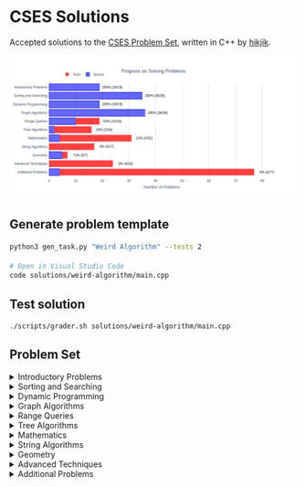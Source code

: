 # CSES Solutions

Accepted solutions to the [CSES Problem Set](https://cses.fi/problemset/), written in C++ by [hikjik](https://cses.fi/problemset/user/147386/).

<img title="Progress" alt="Progress" src="res/progress.webp">

## Generate problem template

```bash
python3 gen_task.py "Weird Algorithm" --tests 2

# Open in Visual Studio Code
code solutions/weird-algorithm/main.cpp
```

## Test solution

```bash
./scripts/grader.sh solutions/weird-algorithm/main.cpp
```

## Problem Set

<details>
<summary>Introductory Problems</summary>

### Introductory Problems

| №   | Name                                                          | Solution                                         |Tags|
| --- | ------------------------------------------------------------- | ------------------------------------------------ |-|
|  1. | [Weird Algorithm](https://cses.fi/problemset/task/1068)       | [C++](/solutions/weird-algorithm/main.cpp)       ||
|  2. | [Missing Number](https://cses.fi/problemset/task/1083)        | [C++](/solutions/missing-number/main.cpp)        ||
|  3. | [Repetitions](https://cses.fi/problemset/task/1069)           | [C++](/solutions/repetitions/main.cpp)           ||
|  4. | [Increasing Array](https://cses.fi/problemset/task/1094)      | [C++](/solutions/increasing-array/main.cpp)      ||
|  5. | [Permutations](https://cses.fi/problemset/task/1070)          | [C++](/solutions/permutations/main.cpp)          ||
|  6. | [Number Spiral](https://cses.fi/problemset/task/1071)         | [C++](/solutions/number-spiral/main.cpp)         ||
|  7. | [Two Knights](https://cses.fi/problemset/task/1072)           | [C++](/solutions/two-knights/main.cpp)           ||
|  8. | [Two Sets](https://cses.fi/problemset/task/1092)              | [C++](/solutions/two-sets/main.cpp)              ||
|  9. | [Bit Strings](https://cses.fi/problemset/task/1617)           | [C++](/solutions/bit-strings/main.cpp)           ||
| 10. | [Trailing Zeros](https://cses.fi/problemset/task/1618)        | [C++](/solutions/trailing-zeros/main.cpp)        ||
| 11. | [Coin Piles](https://cses.fi/problemset/task/1754)            | [C++](/solutions/coin-piles/main.cpp)            ||
| 12. | [Palindrome Reorder](https://cses.fi/problemset/task/1755)    | [C++](/solutions/palindrome-reorder/main.cpp)    ||
| 13. | [Gray Code](https://cses.fi/problemset/task/2205)             | [C++](/solutions/gray-code/main.cpp)             ||
| 14. | [Tower of Hanoi](https://cses.fi/problemset/task/2165)        | [C++](/solutions/tower-of-hanoi/main.cpp)        ||
| 15. | [Creating Strings](https://cses.fi/problemset/task/1622)      | [C++](/solutions/creating-strings/main.cpp)      ||
| 16. | [Apple Division](https://cses.fi/problemset/task/1623)        | [C++](/solutions/apple-division/main.cpp)        ||
| 17. | [Chessboard and Queens](https://cses.fi/problemset/task/1624) | [C++](/solutions/chessboard-and-queens/main.cpp) ||
| 18. | [Digit Queries](https://cses.fi/problemset/task/2431)         | [C++](/solutions/digit-queries/main.cpp)         ||
| 19. | [Grid Paths](https://cses.fi/problemset/task/1625)            | [C++](/solutions/grid-paths/main.cpp)            ||

</details>

<details>
<summary>Sorting and Searching</summary>

### Sorting and Searching

| №   | Name                                                             | Solution                                            |Tags|
| --- | ---------------------------------------------------------------- | --------------------------------------------------- |-|
| 20. | [Distinct Numbers](https://cses.fi/problemset/task/1621)         | [C++](/solutions/distinct-numbers/main.cpp)         ||
| 21. | [Apartments](https://cses.fi/problemset/task/1084)               | [C++](/solutions/apartments/main.cpp)               ||
| 22. | [Ferris Wheel](https://cses.fi/problemset/task/1090)             | [C++](/solutions/ferris-wheel/main.cpp)             ||
| 23. | [Concert Tickets](https://cses.fi/problemset/task/1091)          | [C++](/solutions/concert-tickets/main.cpp)          ||
| 24. | [Restaurant Customers](https://cses.fi/problemset/task/1619)     | [C++](/solutions/restaurant-customers/main.cpp)     ||
| 25. | [Movie Festival](https://cses.fi/problemset/task/1629)           | [C++](/solutions/movie-festival/main.cpp)           ||
| 26. | [Sum of Two Values](https://cses.fi/problemset/task/1640)        | [C++](/solutions/sum-of-two-values/main.cpp)        ||
| 27. | [Maximum Subarray Sum](https://cses.fi/problemset/task/1643)     | [C++](/solutions/maximum-subarray-sum/main.cpp)     ||
| 28. | [Stick Lengths](https://cses.fi/problemset/task/1074)            | [C++](/solutions/stick-lengths/main.cpp)            ||
| 29. | [Missing Coin Sum](https://cses.fi/problemset/task/2183)         | [C++](/solutions/missing-coin-sum/main.cpp)         ||
| 30. | [Collecting Numbers](https://cses.fi/problemset/task/2216)       | [C++](/solutions/collecting-numbers/main.cpp)       ||
| 31. | [Collecting Numbers II](https://cses.fi/problemset/task/2217)    | [C++](/solutions/collecting-numbers-ii/main.cpp)    ||
| 32. | [Playlist](https://cses.fi/problemset/task/1141)                 | [C++](/solutions/playlist/main.cpp)                 ||
| 33. | [Towers](https://cses.fi/problemset/task/1073)                   | [C++](/solutions/towers/main.cpp)                   ||
| 34. | [Traffic Lights](https://cses.fi/problemset/task/1163)           | [C++](/solutions/traffic-lights/main.cpp)           ||
| 35. | [Josephus Problem I](https://cses.fi/problemset/task/2162)       | [C++](/solutions/josephus-problem-i/main.cpp)       ||
| 36. | [Josephus Problem II](https://cses.fi/problemset/task/2163)      | [C++](/solutions/josephus-problem-ii/main.cpp)      ||
| 37. | [Nested Ranges Check](https://cses.fi/problemset/task/2168)      | [C++](/solutions/nested-ranges-check/main.cpp)      ||
| 38. | [Nested Ranges Count](https://cses.fi/problemset/task/2169)      | [C++](/solutions/nested-ranges-count/main.cpp)      ||
| 39. | [Room Allocation](https://cses.fi/problemset/task/1164)          | [C++](/solutions/room-allocation/main.cpp)          ||
| 40. | [Factory Machines](https://cses.fi/problemset/task/1620)         | [C++](/solutions/factory-machines/main.cpp)         ||
| 41. | [Tasks and Deadlines](https://cses.fi/problemset/task/1630)      | [C++](/solutions/tasks-and-deadlines/main.cpp)      ||
| 42. | [Reading Books](https://cses.fi/problemset/task/1631)            | [C++](/solutions/reading-books/main.cpp)            ||
| 43. | [Sum of Three Values](https://cses.fi/problemset/task/1641)      | [C++](/solutions/sum-of-three-values/main.cpp)      ||
| 44. | [Sum of Four Values](https://cses.fi/problemset/task/1642)       | [C++](/solutions/sum-of-four-values/main.cpp)       ||
| 45. | [Nearest Smaller Values](https://cses.fi/problemset/task/1645)   | [C++](/solutions/nearest-smaller-values/main.cpp)   ||
| 46. | [Subarray Sums I](https://cses.fi/problemset/task/1660)          | [C++](/solutions/subarray-sums-i/main.cpp)          ||
| 47. | [Subarray Sums II](https://cses.fi/problemset/task/1661)         | [C++](/solutions/subarray-sums-ii/main.cpp)         ||
| 48. | [Subarray Divisibility](https://cses.fi/problemset/task/1662)    | [C++](/solutions/subarray-divisibility/main.cpp)    ||
| 49. | [Subarray Distinct Values](https://cses.fi/problemset/task/2428) | [C++](/solutions/subarray-distinct-values/main.cpp) ||
| 50. | [Array Division](https://cses.fi/problemset/task/1085)           | [C++](/solutions/array-division/main.cpp)           ||
| 51. | [Sliding Median](https://cses.fi/problemset/task/1076)           | [C++](/solutions/sliding-median/main.cpp)           ||
| 52. | [Sliding Cost](https://cses.fi/problemset/task/1077)             | [C++](/solutions/sliding-cost/main.cpp)             ||
| 53. | [Movie Festival II](https://cses.fi/problemset/task/1632)        | [C++](/solutions/movie-festival-ii/main.cpp)        ||
| 54. | [Maximum Subarray Sum II](https://cses.fi/problemset/task/1644)  | [C++](/solutions/maximum-subarray-sum-ii/main.cpp)  ||

</details>

<details>
<summary>Dynamic Programming</summary>

### Dynamic Programming

| №   | Name                                                           | Solution                                          |Tags|
| --- | -------------------------------------------------------------- | ------------------------------------------------- |-|
| 55. | [Dice Combinations](https://cses.fi/problemset/task/1633/)     | [C++](/solutions/dice-combinations/main.cpp)      ||
| 56. | [Minimizing Coins](https://cses.fi/problemset/task/1634)       | [C++](/solutions/minimizing-coins/main.cpp)       ||
| 57. | [Coin Combinations I](https://cses.fi/problemset/task/1635)    | [C++](/solutions/coin-combinations-i/main.cpp)    ||
| 58. | [Coin Combinations II](https://cses.fi/problemset/task/1636)   | [C++](/solutions/coin-combinations-ii/main.cpp)   ||
| 59. | [Removing Digits](https://cses.fi/problemset/task/1637)        | [C++](/solutions/removing-digits/main.cpp)        ||
| 60. | [Grid Paths](https://cses.fi/problemset/task/1638)             | [C++](/solutions/grid-paths-ii/main.cpp)          ||
| 61. | [Book Shop](https://cses.fi/problemset/task/1158)              | [C++](/solutions/book-shop/main.cpp)              ||
| 62. | [Array Description](https://cses.fi/problemset/task/1746)      | [C++](/solutions/array-description/main.cpp)      ||
| 63. | [Counting Towers](https://cses.fi/problemset/task/2413)        | [C++](/solutions/counting-towers/main.cpp)        ||
| 64. | [Edit Distance](https://cses.fi/problemset/task/1639)          | [C++](/solutions/edit-distance/main.cpp)          ||
| 65. | [Rectangle Cutting](https://cses.fi/problemset/task/1744)      | [C++](/solutions/rectangle-cutting/main.cpp)      ||
| 66. | [Money Sums](https://cses.fi/problemset/task/1745)             | [C++](/solutions/money-sums/main.cpp)             ||
| 67. | [Removal Game](https://cses.fi/problemset/task/1097)           | [C++](/solutions/removal-game/main.cpp)           ||
| 68. | [Two Sets II](https://cses.fi/problemset/task/1093)            | [C++](/solutions/two-sets-ii/main.cpp)            ||
| 69. | [Increasing Subsequence](https://cses.fi/problemset/task/1145) | [C++](/solutions/increasing-subsequence/main.cpp) ||
| 70. | [Projects](https://cses.fi/problemset/task/1140)               | [C++](/solutions/projects/main.cpp)               ||
| 71. | [Elevator Rides](https://cses.fi/problemset/task/1653)         | [C++](/solutions/elevator-rides/main.cpp)         ||
| 72. | [Counting Tilings](https://cses.fi/problemset/task/2181)       | [C++](/solutions/counting-tilings/main.cpp)       ||
| 73. | [Counting Numbers](https://cses.fi/problemset/task/2220)       | [C++](/solutions/counting-numbers/main.cpp)       ||

</details>

<details>
<summary>Graph Algorithms</summary>

### Graph Algorithms

| №    | Name                                                          | Solution                                        | Tags                                                                                     |
| ---- | ------------------------------------------------------------- | ----------------------------------------------- | :--------------------------------------------------------------------------------------- |
|  74. | [Counting Rooms](https://cses.fi/problemset/task/1192/)       | [C++](/solutions/counting-rooms/main.cpp)       | DFS on a Grid<br/>Flood Fill<br/>Count Connected Components                              |
|  75. | [Labyrinth](https://cses.fi/problemset/task/1193/)            | [C++](/solutions/labyrinth/main.cpp)            | BFS on a Grid<br/>Shortest Path (by number of edges)                                     |
|  76. | [Building Roads](https://cses.fi/problemset/task/1666/)       | [C++](/solutions/building-roads/main.cpp)       | DFS for Undirected Graph<br/>Min Number of Edges to Connect Graph                        |
|  77. | [Message Route](https://cses.fi/problemset/task/1667/)        | [C++](/solutions/message-route/main.cpp)        | BFS for Undirected Graph<br/>Shortest Path (by number of edges)                          |
|  78. | [Building Teams](https://cses.fi/problemset/task/1668/)       | [C++](/solutions/building-teams/main.cpp)       | BFS for Undirected Graph<br/>Bipartite graph                                             |
|  79. | [Round Trip](https://cses.fi/problemset/task/1669/)           | [C++](/solutions/round-trip/main.cpp)           | DFS for Undirected Graph<br/>Cycle Retrieval                                             |
|  80. | [Monsters](https://cses.fi/problemset/task/1194/)             | [C++](/solutions/monsters/main.cpp)             | Multi Source BFS on a Grid                                                               |
|  81. | [Shortest Routes I](https://cses.fi/problemset/task/1671/)    | [C++](/solutions/shortest-routes-i/main.cpp)    | Shortest Paths in a Directed Graph<br/>Dijkstra’s Algorithm                              |
|  82. | [Shortest Routes II](https://cses.fi/problemset/task/1672/)   | [C++](/solutions/shortest-routes-ii/main.cpp)   | All-Pairs Shortest Paths in an Undirected Graph<br/>Floyd Warshall Algorithm             |
|  83. | [High Score](https://cses.fi/problemset/task/1673/)           | [C++](/solutions/high-score/main.cpp)           | Shortest Paths in a Directed Graph<br/>Negative weight edges</br> Bellman Ford Algorithm |
|  84. | [Flight Discount](https://cses.fi/problemset/task/1195/)      | [C++](/solutions/flight-discount/main.cpp)      | Shortest Paths in a Directed Graph<br/>Modified Dijkstra’s Algorithm                     |
|  85. | [Cycle Finding](https://cses.fi/problemset/task/1197/)        | [C++](/solutions/cycle-finding/main.cpp)        | Retrieve Negative Cycle in a Directed Graph<br/>Bellman-Ford Algorithm                   |
|  86. | [Flight Routes](https://cses.fi/problemset/task/1196/)        | [C++](/solutions/flight-routes/main.cpp)        | K-Shortest Paths in a Directed Graph<br/>Modified Dijkstra’s Algorithm                   |
|  87. | [Round Trip II](https://cses.fi/problemset/task/1678/)        | [C++](/solutions/round-trip-ii/main.cpp)        | DFS for Directed Graph<br/>Cycle Retrieval                                               |
|  88. | [Course Schedule](https://cses.fi/problemset/task/1679/)      | [C++](/solutions/course-schedule/main.cpp)      | Topological Sort<br/>Kahn's Algorithm                                                    |
|  89. | [Longest Flight Route](https://cses.fi/problemset/task/1680/) | [C++](/solutions/longest-flight-route/main.cpp) | Topological Sort<br/>Kahn's Algorithm<br/>Dynamic Programming                            |
|  90. | [Game Routes](https://cses.fi/problemset/task/1681/)          | [C++](/solutions/game-routes/main.cpp)          | Topological Sort<br/>Kahn's Algorithm<br/>Dynamic programming                            |
|  91. | [Investigation](https://cses.fi/problemset/task/1202/)        | [C++](/solutions/investigation/main.cpp)        | Shortest Paths in a Directed Graph<br/>Modified Dijkstra’s Algorithm                     |
|  92. | [Planets Queries I](https://cses.fi/problemset/task/1750/)    | [C++](/solutions/planets-queries-i/main.cpp)    | Functional Graph                                                                         |
|  93. | [Planets Queries II](https://cses.fi/problemset/task/1160/)   | [C++](/solutions/planets-queries-ii/main.cpp)   | Functional Graph<br/>DFS for Directed Graph                                              |
|  94. | [Planets Cycles](https://cses.fi/problemset/task/1751/)       | [C++](/solutions/planets-cycles/main.cpp)       | Functional Graph<br/>DFS for Directed Graph                                              |
|  95. | [Road Reparation](https://cses.fi/problemset/task/1675/)      | [C++](/solutions/road-reparation/main.cpp)      | Disjoint Sets Union                                                                      |
|  96. | [Road Construction](https://cses.fi/problemset/task/1676/)    | [C++](/solutions/road-construction/main.cpp)    | Disjoint Sets Union                                                                      |
|  97. | [Flight Routes Check](https://cses.fi/problemset/task/1682/)  | [C++](/solutions/flight-routes-check/main.cpp)  | DFS for Directed Graph<br/>Check if a Graph is Strongly Connected                        |
|  98. | [Planets and Kingdoms](https://cses.fi/problemset/task/1683/) | [C++](/solutions/planets-and-kingdoms/main.cpp) | Strongly Connected Component<br/>Kosaraju's algorithm                                    |
|  99. | [Giant Pizza](https://cses.fi/problemset/task/1684/)          | [C++](/solutions/giant-pizza/main.cpp)          | 2SAT<br/>Strongly Connected Component<br/>Kosaraju's algorithm<br/>Topological Sort      |
| 100. | [Coin Collector](https://cses.fi/problemset/task/1686/)       | [C++](/solutions/coin-collector/main.cpp)       | Strongly Connected Component<br/>Kosaraju's algorithm<br/>Condensation graph             |
| 101. | [Mail Delivery](https://cses.fi/problemset/task/1691/)        | [C++](/solutions/mail-delivery/main.cpp)        | Eulerian Circuit                                                                         |
| 102. | [De Bruijn Sequence](https://cses.fi/problemset/task/1692/)   | [C++](/solutions/de-bruijn-sequence/main.cpp)   | Eulerian Circuit<br/>Bit Manipulation                                                    |
| 103. | [Teleporters Path](https://cses.fi/problemset/task/1693/)     | [C++](/solutions/teleporters-path/main.cpp)     | Eulerian Path                                                                            |
| 104. | [Hamiltonian Flights](https://cses.fi/problemset/task/1690/)  | [C++](/solutions/hamiltonian-flights/main.cpp)  | Hamiltonian Path<br/>Bitmasking and Dynamic Programming                                  |
| 105. | [Knight's Tour](https://cses.fi/problemset/task/1689/)        | [C++](/solutions/knights-tour/main.cpp)         | Hamiltonian Path<br/>Backtracking with Warnsdorff's heuristic                            |
| 106. | [Download Speed](https://cses.fi/problemset/task/1694/)       | [C++](/solutions/download-speed/main.cpp)       | Max Flow</br>Dinic's Algorithm                                                      |
| 107. | [Police Chase](https://cses.fi/problemset/task/1695/)         | [C++](/solutions/police-chase/main.cpp)         | Max Flow</br>Minimum Cut</br>Edmonds Karp Algorithm                                      |
| 108. | [School Dance](https://cses.fi/problemset/task/1696/)         | [C++](/solutions/school-dance/main.cpp)         | Max Flow</br>Bipartite Matching</br>Edmonds Karp Algorithm                               |
| 109. | [Distinct Routes](https://cses.fi/problemset/task/1711/)      | [C++](/solutions/distinct-routes/main.cpp)      | Max Flow</br>Edge Disjoint Paths</br>Edmonds Karp Algorithm                              |

</details>

<details>
<summary>Range Queries</summary>

### Range Queries

| №    | Name                                                                  | Solution                                                 | Tags          |
| ---- | --------------------------------------------------------------------- | -------------------------------------------------------- | :------------ |
| 110. | [Static Range Sum Queries](https://cses.fi/problemset/task/1646)      | [C++](/solutions/static-range-sum-queries/main.cpp)      | Prefix Sum    |
| 111. | [Static Range Minimum Queries](https://cses.fi/problemset/task/1647)  | [C++](/solutions/static-range-minimum-queries/main.cpp)  | Sparse Table  |
| 112. | [Dynamic Range Sum Queries](https://cses.fi/problemset/task/1648)     | [C++](/solutions/dynamic-range-sum-queries/main.cpp)     | Fenwick Tree  |
| 113. | [Dynamic Range Minimum Queries](https://cses.fi/problemset/task/1649) | [C++](/solutions/dynamic-range-minimum-queries/main.cpp) | Segment Tree  |
| 114. | [Range Xor Queries](https://cses.fi/problemset/task/1650)             | [C++](/solutions/range-xor-queries/main.cpp)             | Prefix Sum    |
| 115. | [Range Update Queries](https://cses.fi/problemset/task/1651)          | [C++](/solutions/range-update-queries/main.cpp)          | Segment Tree  |
| 116. | [Forest Queries](https://cses.fi/problemset/task/1652)                | [C++](/solutions/forest-queries/main.cpp)                | Prefix Sum 2D |
| 117. | [Hotel Queries](https://cses.fi/problemset/task/1143)                 | [C++](/solutions/hotel-queries/main.cpp)                 | Segment Tree  |
| 118. | [List Removals](https://cses.fi/problemset/task/1749)                 | [C++](/solutions/list-removals/main.cpp)                 | Ordered Set   |
| 119. | [Salary Queries](https://cses.fi/problemset/task/1144)                | [C++](/solutions/salary-queries/main.cpp)                | Ordered Set   |
| 120. | [Prefix Sum Queries](https://cses.fi/problemset/task/2166)            | ||
| 121. | [Pizzeria Queries](https://cses.fi/problemset/task/2206)              | ||
| 122. | [Subarray Sum Queries](https://cses.fi/problemset/task/1190)          | ||
| 123. | [Distinct Values Queries](https://cses.fi/problemset/task/1734)       | ||
| 124. | [Increasing Array Queries](https://cses.fi/problemset/task/2416)      | ||
| 125. | [Forest Queries II](https://cses.fi/problemset/task/1739)             | ||
| 126. | [Range Updates and Sums](https://cses.fi/problemset/task/1735)        | ||
| 127. | [Polynomial Queries](https://cses.fi/problemset/task/1736)            | ||
| 128. | [Range Queries and Copies](https://cses.fi/problemset/task/1737)      | ||

</details>

<details>
<summary>Tree Algorithms</summary>

### Tree Algorithms

| №    | Name                                                          | Solution                                 | Tags                        |
| ---- | ------------------------------------------------------------- | ---------------------------------------- | --------------------------- |
| 129. | [Subordinates](https://cses.fi/problemset/task/1674)          | [C++](/solutions/subordinates/main.cpp)  | DFS<br/>Dynamic Programming |
| 130. | [Tree Matching](https://cses.fi/problemset/task/1130)         | [C++](/solutions/tree-matching/main.cpp) | DFS<br/>Greedy              |
| 131. | [Tree Diameter](https://cses.fi/problemset/task/1131)         |||
| 132. | [Tree Distances I](https://cses.fi/problemset/task/1132)      |||
| 133. | [Tree Distances II](https://cses.fi/problemset/task/1133)     |||
| 134. | [Company Queries I](https://cses.fi/problemset/task/1687)     |||
| 135. | [Company Queries II](https://cses.fi/problemset/task/1688)    |||
| 136. | [Distance Queries](https://cses.fi/problemset/task/1135)      |||
| 137. | [Counting Paths](https://cses.fi/problemset/task/1136)        |||
| 138. | [Subtree Queries](https://cses.fi/problemset/task/1137)       |||
| 139. | [Path Queries](https://cses.fi/problemset/task/1138)          |||
| 140. | [Path Queries II](https://cses.fi/problemset/task/2134)       |||
| 141. | [Distinct Colors](https://cses.fi/problemset/task/1139)       |||
| 142. | [Finding a Centroid](https://cses.fi/problemset/task/2079)    |||
| 143. | [Fixed-Length Paths I](https://cses.fi/problemset/task/2080)  |||
| 144. | [Fixed-Length Paths II](https://cses.fi/problemset/task/2081) |||

</details>

<details>
<summary>Mathematics</summary>

### Mathematics

| №    | Name                                                           | Solution                                     | Tags |
| ---- | -------------------------------------------------------------- | -------------------------------------------- |-|
| 145. | [Josephus Queries](https://cses.fi/problemset/task/2164)       |||
| 146. | [Exponentiation](https://cses.fi/problemset/task/1095)         | [C++](/solutions/exponentiation/main.cpp)    ||
| 147. | [Exponentiation II](https://cses.fi/problemset/task/1712)      | [C++](/solutions/exponentiation-ii/main.cpp) ||
| 148. | [Counting Divisors](https://cses.fi/problemset/task/1713)      | [C++](/solutions/counting-divisors/main.cpp) ||
| 149. | [Common Divisors](https://cses.fi/problemset/task/1081)        | [C++](/solutions/common-divisors/main.cpp)   ||
| 150. | [Sum of Divisors](https://cses.fi/problemset/task/1082)        |||
| 151. | [Divisor Analysis](https://cses.fi/problemset/task/2182)       |||
| 152. | [Prime Multiples](https://cses.fi/problemset/task/2185)        |||
| 153. | [Counting Coprime Pairs](https://cses.fi/problemset/task/2417) |||
| 154. | [Binomial Coefficients](https://cses.fi/problemset/task/1079)  |||
| 155. | [Creating Strings II](https://cses.fi/problemset/task/1715)    |||
| 156. | [Distributing Apples](https://cses.fi/problemset/task/1716)    |||
| 157. | [Christmas Party](https://cses.fi/problemset/task/1717)        |||
| 158. | [Bracket Sequences I](https://cses.fi/problemset/task/2064)    |||
| 159. | [Bracket Sequences II](https://cses.fi/problemset/task/2187)   |||
| 160. | [Counting Necklaces](https://cses.fi/problemset/task/2209)     |||
| 161. | [Counting Grids](https://cses.fi/problemset/task/2210)         |||
| 162. | [Fibonacci Numbers](https://cses.fi/problemset/task/1722)      |||
| 163. | [Throwing Dice](https://cses.fi/problemset/task/1096)          |||
| 164. | [Graph Paths I](https://cses.fi/problemset/task/1723)          |||
| 165. | [Graph Paths II](https://cses.fi/problemset/task/1724)         |||
| 166. | [Dice Probability](https://cses.fi/problemset/task/1725)       |||
| 167. | [Moving Robots](https://cses.fi/problemset/task/1726)          |||
| 168. | [Candy Lottery](https://cses.fi/problemset/task/1727)          |||
| 169. | [Inversion Probability](https://cses.fi/problemset/task/1728)  |||
| 170. | [Stick Game](https://cses.fi/problemset/task/1729)             |||
| 171. | [Nim Game I](https://cses.fi/problemset/task/1730)             |||
| 172. | [Nim Game II](https://cses.fi/problemset/task/1098)            |||
| 173. | [Stair Game](https://cses.fi/problemset/task/1099)             |||
| 174. | [Grundy's Game](https://cses.fi/problemset/task/2207)          |||
| 175. | [Another Game](https://cses.fi/problemset/task/2208)           |||

</details>

<details>
<summary>String Algorithms</summary>

### String Algorithms

| №    | Name                                                           | Solution | Tags |
| ---- | -------------------------------------------------------------- | -------- |-|
| 176. | [Word Combinations](https://cses.fi/problemset/task/1731)      |||
| 177. | [String Matching](https://cses.fi/problemset/task/1753)        |||
| 178. | [Finding Borders](https://cses.fi/problemset/task/1732)        |||
| 179. | [Finding Periods](https://cses.fi/problemset/task/1733)        |||
| 180. | [Minimal Rotation](https://cses.fi/problemset/task/1110)       |||
| 181. | [Longest Palindrome](https://cses.fi/problemset/task/1111)     |||
| 182. | [Required Substring](https://cses.fi/problemset/task/1112)     |||
| 183. | [Palindrome Queries](https://cses.fi/problemset/task/2420)     |||
| 184. | [Finding Patterns](https://cses.fi/problemset/task/2102)       |||
| 185. | [Counting Patterns](https://cses.fi/problemset/task/2103)      |||
| 186. | [Pattern Positions](https://cses.fi/problemset/task/2104)      |||
| 187. | [Distinct Substrings](https://cses.fi/problemset/task/2105)    |||
| 188. | [Repeating Substring](https://cses.fi/problemset/task/2106)    |||
| 189. | [String Functions](https://cses.fi/problemset/task/2107)       |||
| 190. | [Substring Order I](https://cses.fi/problemset/task/2108)      |||
| 191. | [Substring Order II](https://cses.fi/problemset/task/2109)     |||
| 192. | [Substring Distribution](https://cses.fi/problemset/task/2110) |||

</details>

<details>
<summary>Geometry</summary>

### Geometry

| №    | Name                                                               | Solution                                             | Tags |
| ---- | ------------------------------------------------------------------ | ---------------------------------------------------- |-|
| 193. | [Point Location Test](https://cses.fi/problemset/task/2189)        | [C++](/solutions/point-location-test/main.cpp)       ||
| 194. | [Line Segment Intersection](https://cses.fi/problemset/task/2190)  | [C++](/solutions/line-segment-intersection/main.cpp) ||
| 195. | [Polygon Area](https://cses.fi/problemset/task/2191)               | [C++](/solutions/polygon-area/main.cpp)              ||
| 196. | [Point in Polygon](https://cses.fi/problemset/task/2192)           | [C++](/solutions/point-in-polygon/main.cpp)          ||
| 197. | [Polygon Lattice Points](https://cses.fi/problemset/task/2193)     | [C++](/solutions/polygon-lattice-points/main.cpp)    ||
| 198. | [Minimum Euclidean Distance](https://cses.fi/problemset/task/2194) |||
| 199. | [Convex Hull](https://cses.fi/problemset/task/2195)                |||

</details>

<details>
<summary>Advanced Techniques</summary>

### Advanced Techniques

| №    | Name                                                         | Solution | Tags |
| ---- | ------------------------------------------------------------ | -------- |-|
| 200. | [Meet in the Middle](https://cses.fi/problemset/task/1628)   |||
| 201. | [Hamming Distance](https://cses.fi/problemset/task/2136)     |||
| 202. | [Beautiful Subgrids](https://cses.fi/problemset/task/2137)   |||
| 203. | [Reachable Nodes](https://cses.fi/problemset/task/2138)      |||
| 204. | [Reachability Queries](https://cses.fi/problemset/task/2143) |||
| 205. | [Cut and Paste](https://cses.fi/problemset/task/2072)        |||
| 206. | [Substring Reversals](https://cses.fi/problemset/task/2073)  |||
| 207. | [Reversals and Sums](https://cses.fi/problemset/task/2074)   |||
| 208. | [Necessary Roads](https://cses.fi/problemset/task/2076)      |||
| 209. | [Necessary Cities](https://cses.fi/problemset/task/2077)     |||
| 210. | [Eulerian Subgraphs](https://cses.fi/problemset/task/2078)   |||
| 211. | [Monster Game I](https://cses.fi/problemset/task/2084)       |||
| 212. | [Monster Game II](https://cses.fi/problemset/task/2085)      |||
| 213. | [Subarray Squares](https://cses.fi/problemset/task/2086)     |||
| 214. | [Houses and Schools](https://cses.fi/problemset/task/2087)   |||
| 215. | [Knuth Division](https://cses.fi/problemset/task/2088)       |||
| 216. | [Apples and Bananas](https://cses.fi/problemset/task/2111)   |||
| 217. | [One Bit Positions](https://cses.fi/problemset/task/2112)    |||
| 218. | [Signal Processing](https://cses.fi/problemset/task/2113)    |||
| 219. | [New Roads Queries](https://cses.fi/problemset/task/2101)    |||
| 220. | [Dynamic Connectivity](https://cses.fi/problemset/task/2133) |||
| 221. | [Parcel Delivery](https://cses.fi/problemset/task/2121)      |||
| 222. | [Task Assignment](https://cses.fi/problemset/task/2129)      |||
| 223. | [Distinct Routes II](https://cses.fi/problemset/task/2130)   |||

</details>

<details>
<summary>Additional Problems</summary>

### Additional Problems

| №    | Name                                                                  | Solution                                        | Tags |
| ---- | --------------------------------------------------------------------- | ----------------------------------------------- |-|
| 224. | [Shortest Subsequence](https://cses.fi/problemset/task/1087)          |||
| 225. | [Counting Bits](https://cses.fi/problemset/task/1146)                 |||
| 226. | [Swap Game](https://cses.fi/problemset/task/1670)                     | [C++](/solutions/swap-game/main.cpp)            ||
| 227. | [Prüfer Code](https://cses.fi/problemset/task/1134)                   | [C++](/solutions/prufer-code/main.cpp)          ||
| 228. | [Acyclic Graph Edges](https://cses.fi/problemset/task/1756)           |||
| 229. | [Strongly Connected Edges](https://cses.fi/problemset/task/2177)      |||
| 230. | [Even Outdegree Edges](https://cses.fi/problemset/task/2179)          |||
| 231. | [Multiplication Table](https://cses.fi/problemset/task/2422)          | [C++](/solutions/multiplication-table/main.cpp) ||
| 232. | [Advertisement](https://cses.fi/problemset/task/1142)                 |||
| 233. | [Special Substrings](https://cses.fi/problemset/task/2186)            |||
| 234. | [Permutation Inversions](https://cses.fi/problemset/task/2229)        |||
| 235. | [Maximum Xor Subarray](https://cses.fi/problemset/task/1655)          |||
| 236. | [Movie Festival Queries](https://cses.fi/problemset/task/1664)        |||
| 237. | [Chess Tournament](https://cses.fi/problemset/task/1697)              |||
| 238. | [Tree Traversals](https://cses.fi/problemset/task/1702)               |||
| 239. | [Network Renovation](https://cses.fi/problemset/task/1704)            |||
| 240. | [Graph Girth](https://cses.fi/problemset/task/1707)                   |||
| 241. | [Intersection Points](https://cses.fi/problemset/task/1740)           |||
| 242. | [Inverse Inversions](https://cses.fi/problemset/task/2214)            |||
| 243. | [Monotone Subsequences](https://cses.fi/problemset/task/2215)         |||
| 244. | [String Reorder](https://cses.fi/problemset/task/1743)                |||
| 245. | [Stack Weights](https://cses.fi/problemset/task/2425)                 |||
| 246. | [Pyramid Array](https://cses.fi/problemset/task/1747)                 |||
| 247. | [Increasing Subsequence II](https://cses.fi/problemset/task/1748)     |||
| 248. | [String Removals](https://cses.fi/problemset/task/1149)               |||
| 249. | [Bit Inversions](https://cses.fi/problemset/task/1188)                |||
| 250. | [Xor Pyramid](https://cses.fi/problemset/task/2419)                   |||
| 251. | [Writing Numbers](https://cses.fi/problemset/task/1086)               |||
| 252. | [String Transform](https://cses.fi/problemset/task/1113)              |||
| 253. | [Letter Pair Move Game](https://cses.fi/problemset/task/2427)         |||
| 254. | [Maximum Building I](https://cses.fi/problemset/task/1147)            |||
| 255. | [Sorting Methods](https://cses.fi/problemset/task/1162)               |||
| 256. | [Cyclic Array](https://cses.fi/problemset/task/1191)                  |||
| 257. | [List of Sums](https://cses.fi/problemset/task/2414)                  |||
| 258. | [Increasing Array II](https://cses.fi/problemset/task/2132)           |||
| 259. | [Food Division](https://cses.fi/problemset/task/1189)                 |||
| 260. | [Bit Problem](https://cses.fi/problemset/task/1654)                   |||
| 261. | [Swap Round Sorting](https://cses.fi/problemset/task/1698)            |||
| 262. | [Binary Subsequences](https://cses.fi/problemset/task/2430)           |||
| 263. | [Tree Isomorphism I](https://cses.fi/problemset/task/1700)            |||
| 264. | [Counting Sequences](https://cses.fi/problemset/task/2228)            |||
| 265. | [Critical Cities](https://cses.fi/problemset/task/1703)               |||
| 266. | [School Excursion](https://cses.fi/problemset/task/1706)              |||
| 267. | [Coin Grid](https://cses.fi/problemset/task/1709)                     |||
| 268. | [Robot Path](https://cses.fi/problemset/task/1742)                    |||
| 269. | [Programmers and Artists](https://cses.fi/problemset/task/2426)       |||
| 270. | [Course Schedule II](https://cses.fi/problemset/task/1757)            |||
| 271. | [Removing Digits II](https://cses.fi/problemset/task/2174)            |||
| 272. | [Coin Arrangement](https://cses.fi/problemset/task/2180)              |||
| 273. | [Counting Bishops](https://cses.fi/problemset/task/2176)              |||
| 274. | [Grid Puzzle I](https://cses.fi/problemset/task/2432)                 |||
| 275. | [Grid Puzzle II](https://cses.fi/problemset/task/2131)                |||
| 276. | [Empty String](https://cses.fi/problemset/task/1080)                  |||
| 277. | [Grid Paths](https://cses.fi/problemset/task/1078)                    |||
| 278. | [Bit Substrings](https://cses.fi/problemset/task/2115)                |||
| 279. | [Reversal Sorting](https://cses.fi/problemset/task/2075)              |||
| 280. | [Counting Reorders](https://cses.fi/problemset/task/2421)             |||
| 281. | [Book Shop II](https://cses.fi/problemset/task/1159)                  |||
| 282. | [Network Breakdown](https://cses.fi/problemset/task/1677)             |||
| 283. | [Visiting Cities](https://cses.fi/problemset/task/1203)               |||
| 284. | [Missing Coin Sum Queries](https://cses.fi/problemset/task/2184)      |||
| 285. | [Number Grid](https://cses.fi/problemset/task/1157)                   |||
| 286. | [Maximum Building II](https://cses.fi/problemset/task/1148)           |||
| 287. | [Filling Trominos](https://cses.fi/problemset/task/2423)              |||
| 288. | [Stick Divisions](https://cses.fi/problemset/task/1161)               | [C++](/solutions/stick-divisions/main.cpp)   ||
| 289. | [Coding Company](https://cses.fi/problemset/task/1665)                |||
| 290. | [Flight Route Requests](https://cses.fi/problemset/task/1699)         |||
| 291. | [Two Stacks Sorting](https://cses.fi/problemset/task/2402)            |||
| 292. | [Tree Isomorphism II](https://cses.fi/problemset/task/1701)           |||
| 293. | [Forbidden Cities](https://cses.fi/problemset/task/1705)              |||
| 294. | [Area of Rectangles](https://cses.fi/problemset/task/1741)            |||
| 295. | [Grid Completion](https://cses.fi/problemset/task/2429)               |||
| 296. | [Creating Offices](https://cses.fi/problemset/task/1752)              |||
| 297. | [Permutations II](https://cses.fi/problemset/task/1075)               |||
| 298. | [Functional Graph Distribution](https://cses.fi/problemset/task/2415) |||
| 299. | [New Flight Routes](https://cses.fi/problemset/task/1685)             |||
| 300. | [Grid Path Construction](https://cses.fi/problemset/task/2418)        |||

</details>
